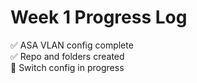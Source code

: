# Week 1 Progress Log
✅ ASA VLAN config complete  
✅ Repo and folders created  
🔄 Switch config in progress

